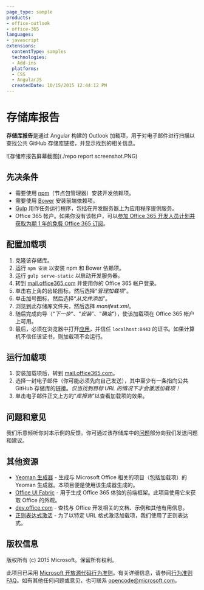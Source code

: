 ```yaml
---
page_type: sample
products:
- office-outlook
- office-365
languages:
- javascript
extensions:
  contentType: samples
  technologies:
  - Add-ins
  platforms:
  - CSS
  - AngularJS
  createdDate: 10/15/2015 12:44:12 PM
---
```

# 存储库报告
**存储库报告**是通过 Angular 构建的 Outlook 加载项，用于对电子邮件进行扫描以查找公共 GitHub 存储库链接，并显示找到的相关信息。

![存储库报告屏幕截图](./repo report screenshot.PNG)

## 先决条件
* 需要使用 [npm](https://www.npmjs.com/)（节点包管理器）安装开发依赖项。
* 需要使用 [Bower](http://bower.io/) 安装前端依赖项。 
* [Gulp](http://gulpjs.com/) 用作任务运行程序，包括在开发服务器上为应用程序提供服务。
* Office 365 帐户。如果你没有该帐户，可以[参加 Office 365 开发人员计划并获取为期 1 年的免费 Office 365 订阅](https://aka.ms/devprogramsignup)。

## 配置加载项
1. 克隆该存储库。
2. 运行 `npm 安装` 以安装 npm 和 Bower 依赖项。
3. 运行 `gulp serve-static` 以启动开发服务器。
4. 转到 [mail.office365.com](http://mail.office365.com) 并使用你的 Office 365 帐户登录。
5. 单击右上角的齿轮图标，然后选择“*管理加载项*”。
6. 单击加号图标，然后选择“*从文件添加*”。
7. 浏览到此存储库文件夹，然后选择 *manifest.xml*。
8. 随后完成向导（“*下一步*”、“*安装*”、“*确定*”），使该加载项在 Office 365 帐户上可用。
9. 最后，必须在浏览器中打开[应用](https://localhost:8443/appread/index.html)，并信任 `localhost:8443` 的证书。如果计算机不信任该证书，则加载项不会运行。

## 运行加载项
1. 安装加载项后，转到 [mail.office365.com](mail.office365.com)。 
2. 选择一封电子邮件（你可能必须先向自己发送），其中至少有一条指向公共 GitHub 存储库的链接。*仅当找到目标 URL 的情况下才会激活加载项！*
3. 单击电子邮件正文上方的“*库报告*”以查看加载项的效果。

## 问题和意见
我们乐意倾听你对本示例的反馈。你可通过该存储库中的[问题](https://github.com/OfficeDev/Outlook-Add-in-RepoReport/issues)部分向我们发送问题和建议。

## 其他资源
* [Yeoman 生成器](https://github.com/OfficeDev/generator-office) - 生成与 Microsoft Office 相关的项目（包括加载项）的 Yeoman 生成器。本项目便是使用该生成器生成的。
* [Office UI Fabric](https://github.com/OfficeDev/Office-UI-Fabric/) - 用于生成 Office 365 体验的前端框架。此项目使用它来获取 Office 的外观。 
* [dev.office.com](http://dev.office.com) - 查找与 Office 开发相关的文档、示例和其他有用信息。
* [正则表达式激活](https://msdn.microsoft.com/en-us/library/office/fp142135.aspx) - 为了以特定 URL 格式激活加载项，我们使用了正则表达式。

## 版权信息
版权所有 (c) 2015 Microsoft。保留所有权利。


此项目已采用 [Microsoft 开放源代码行为准则](https://opensource.microsoft.com/codeofconduct/)。有关详细信息，请参阅[行为准则 FAQ](https://opensource.microsoft.com/codeofconduct/faq/)。如有其他任何问题或意见，也可联系 [opencode@microsoft.com](mailto:opencode@microsoft.com)。
